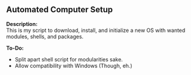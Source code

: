 ## Automated Computer Setup
**Description:**  
This is my script to download, install, and initialize a new OS with wanted modules, shells, and packages.

**To-Do:**
- Split apart shell script for modularities sake.
- Allow compatibility with Windows (Though, eh.)
